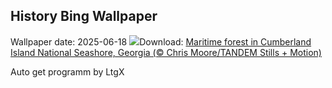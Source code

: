 ## History Bing Wallpaper
Wallpaper date: 2025-06-18
![](https://www.bing.com/th?id=OHR.CumberlandOaks_EN-CA4846374489_UHD.jpg&w=1000)Download: [Maritime forest in Cumberland Island National Seashore, Georgia (© Chris Moore/TANDEM Stills + Motion)](https://www.bing.com/th?id=OHR.CumberlandOaks_EN-CA4846374489_UHD.jpg)

Auto get programm by LtgX
